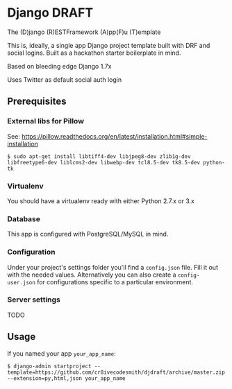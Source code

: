 Django DRAFT
============

The (D)jango (R)ESTFramework (A)pp(F)u (T)emplate

This is, ideally, a single app Django project template built with DRF and social
logins. Built as a hackathon starter boilerplate in mind.

Based on bleeding edge Django 1.7x

Uses Twitter as default social auth login


## Prerequisites


### External libs for Pillow

See: https://pillow.readthedocs.org/en/latest/installation.html#simple-installation

```
$ sudo apt-get install libtiff4-dev libjpeg8-dev zlib1g-dev libfreetype6-dev liblcms2-dev libwebp-dev tcl8.5-dev tk8.5-dev python-tk
```


### Virtualenv

You should have a virtualenv ready with either Python 2.7.x or 3.x


### Database

This app is configured with PostgreSQL/MySQL in mind.


### Configuration

Under your project's settings folder you'll find a `config.json` file. Fill it out with the needed
values. Alternatively you can also create a `config-user.json` for configurations specific to a
particular environment.


### Server settings

TODO


## Usage

If you named your app `your_app_name`:

```
$ django-admin startproject --template=https://github.com/cr8ivecodesmith/djdraft/archive/master.zip --extension=py,html,json your_app_name
```
